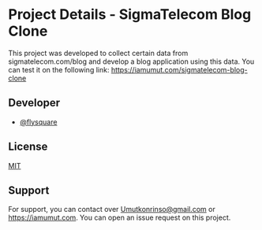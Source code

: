 
# Project Details - SigmaTelecom Blog Clone

This project was developed to collect certain data from sigmatelecom.com/blog and develop a blog application using this data.
You can test it on the following link: https://iamumut.com/sigmatelecom-blog-clone

## Developer

- [@flysquare](https://www.github.com/flysquare)
## License

[MIT](https://choosealicense.com/licenses/mit/)


## Support

For support, you can contact over Umutkonrinso@gmail.com or https://iamumut.com.
You can open an issue request on this project.

